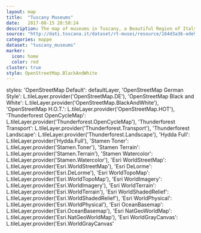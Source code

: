 ```yaml
---
layout: map
title:  "Tuscany Museums"
date:   2017-08-15 20:50:24
description: The map of museums in Tuscany, a Beautiful Region of Italy.
source: "http://dati.toscana.it/dataset/rt-musei/resource/164d3a36-ede9-44a7-8f01-d9431f9f0cff"
categories: mappe
dataset: "tuscany_museums"
marker:
  icon: home
  color: red
cluster: true
style: OpenStreetMap.BlackAndWhite
---
```


styles:
 'OpenStreetMap Default': defaultLayer,
 'OpenStreetMap German Style': L.tileLayer.provider('OpenStreetMap.DE'),
 'OpenStreetMap Black and White': L.tileLayer.provider('OpenStreetMap.BlackAndWhite'),
 'OpenStreetMap H.O.T.': L.tileLayer.provider('OpenStreetMap.HOT'),
 'Thunderforest OpenCycleMap': L.tileLayer.provider('Thunderforest.OpenCycleMap'),
 'Thunderforest Transport': L.tileLayer.provider('Thunderforest.Transport'),
 'Thunderforest Landscape': L.tileLayer.provider('Thunderforest.Landscape'),
 'Hydda Full': L.tileLayer.provider('Hydda.Full'),
 'Stamen Toner': L.tileLayer.provider('Stamen.Toner'),
 'Stamen Terrain': L.tileLayer.provider('Stamen.Terrain'),
 'Stamen Watercolor': L.tileLayer.provider('Stamen.Watercolor'),
 'Esri WorldStreetMap': L.tileLayer.provider('Esri.WorldStreetMap'),
 'Esri DeLorme': L.tileLayer.provider('Esri.DeLorme'),
 'Esri WorldTopoMap': L.tileLayer.provider('Esri.WorldTopoMap'),
 'Esri WorldImagery': L.tileLayer.provider('Esri.WorldImagery'),
 'Esri WorldTerrain': L.tileLayer.provider('Esri.WorldTerrain'),
 'Esri WorldShadedRelief': L.tileLayer.provider('Esri.WorldShadedRelief'),
 'Esri WorldPhysical': L.tileLayer.provider('Esri.WorldPhysical'),
 'Esri OceanBasemap': L.tileLayer.provider('Esri.OceanBasemap'),
 'Esri NatGeoWorldMap': L.tileLayer.provider('Esri.NatGeoWorldMap'),
 'Esri WorldGrayCanvas': L.tileLayer.provider('Esri.WorldGrayCanvas'